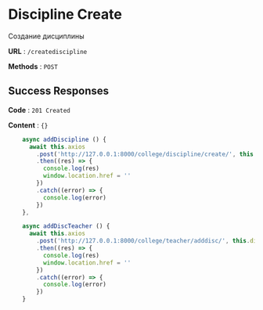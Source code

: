 # Discipline Create 

Создание дисциплины

**URL** : `/creatediscipline`

**Methods** : `POST`

## Success Responses

**Code** : `201 Created`

**Content** : `{}`

```javascript
    async addDiscipline () {
      await this.axios
        .post('http://127.0.0.1:8000/college/discipline/create/', this.discipline)
        .then((res) => {
          console.log(res)
          window.location.href = ''
        })
        .catch((error) => {
          console.log(error)
        })
    },

    async addDiscTeacher () {
      await this.axios
        .post('http://127.0.0.1:8000/college/teacher/adddisc/', this.discTeacher)
        .then((res) => {
          console.log(res)
          window.location.href = ''
        })
        .catch((error) => {
          console.log(error)
        })
    }
```
